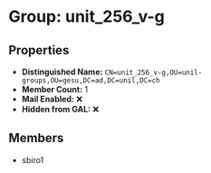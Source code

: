 # Group: unit_256_v-g

## Properties

- **Distinguished Name:** `CN=unit_256_v-g,OU=unil-groups,OU=gesu,DC=ad,DC=unil,DC=ch`
- **Member Count:** 1
- **Mail Enabled:** ❌
- **Hidden from GAL:** ❌

## Members

- sbiro1
